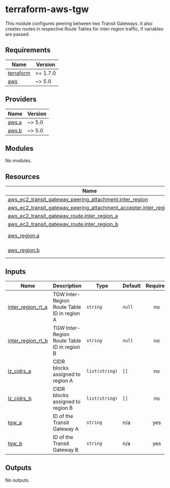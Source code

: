 # terraform-aws-tgw

This module configures peering between two Transit Gateways. It also creates routes in respective Route Tables for inter-region traffic, if variables are passed.

<!-- BEGINNING OF PRE-COMMIT-TERRAFORM DOCS HOOK -->
## Requirements

| Name | Version |
|------|---------|
| <a name="requirement_terraform"></a> [terraform](#requirement\_terraform) | >= 1.7.0 |
| <a name="requirement_aws"></a> [aws](#requirement\_aws) | ~> 5.0 |

## Providers

| Name | Version |
|------|---------|
| <a name="provider_aws.a"></a> [aws.a](#provider\_aws.a) | ~> 5.0 |
| <a name="provider_aws.b"></a> [aws.b](#provider\_aws.b) | ~> 5.0 |

## Modules

No modules.

## Resources

| Name | Type |
|------|------|
| [aws_ec2_transit_gateway_peering_attachment.inter_region](https://registry.terraform.io/providers/hashicorp/aws/latest/docs/resources/ec2_transit_gateway_peering_attachment) | resource |
| [aws_ec2_transit_gateway_peering_attachment_accepter.inter_region](https://registry.terraform.io/providers/hashicorp/aws/latest/docs/resources/ec2_transit_gateway_peering_attachment_accepter) | resource |
| [aws_ec2_transit_gateway_route.inter_region_a](https://registry.terraform.io/providers/hashicorp/aws/latest/docs/resources/ec2_transit_gateway_route) | resource |
| [aws_ec2_transit_gateway_route.inter_region_b](https://registry.terraform.io/providers/hashicorp/aws/latest/docs/resources/ec2_transit_gateway_route) | resource |
| [aws_region.a](https://registry.terraform.io/providers/hashicorp/aws/latest/docs/data-sources/region) | data source |
| [aws_region.b](https://registry.terraform.io/providers/hashicorp/aws/latest/docs/data-sources/region) | data source |

## Inputs

| Name | Description | Type | Default | Required |
|------|-------------|------|---------|:--------:|
| <a name="input_inter_region_rt_a"></a> [inter\_region\_rt\_a](#input\_inter\_region\_rt\_a) | TGW Inter-Region Route Table ID in region A | `string` | `null` | no |
| <a name="input_inter_region_rt_b"></a> [inter\_region\_rt\_b](#input\_inter\_region\_rt\_b) | TGW Inter-Region Route Table ID in region B | `string` | `null` | no |
| <a name="input_lz_cidrs_a"></a> [lz\_cidrs\_a](#input\_lz\_cidrs\_a) | CIDR blocks assigned to region A | `list(string)` | `[]` | no |
| <a name="input_lz_cidrs_b"></a> [lz\_cidrs\_b](#input\_lz\_cidrs\_b) | CIDR blocks assigned to region B | `list(string)` | `[]` | no |
| <a name="input_tgw_a"></a> [tgw\_a](#input\_tgw\_a) | ID of the Transit Gateway A | `string` | n/a | yes |
| <a name="input_tgw_b"></a> [tgw\_b](#input\_tgw\_b) | ID of the Transit Gateway B | `string` | n/a | yes |

## Outputs

No outputs.
<!-- END OF PRE-COMMIT-TERRAFORM DOCS HOOK -->